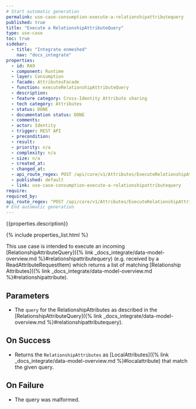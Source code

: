 ```yaml
---
# Start automatic generation
permalink: use-case-consumption-execute-a-relationshipattributequery
published: true
title: "Execute a RelationshipAttributeQuery"
type: use-case
toc: true
sidebar:
  - title: "Integrate enmeshed"
    nav: "docs_integrate"
properties:
  - id: RA9
  - component: Runtime
  - layer: Consumption
  - facade: AttributesFacade
  - function: executeRelationshipAttributeQuery
  - description:
  - feature category: Cross-Identity Attribute sharing
  - tech category: Attributes
  - status: DONE
  - documentation status: DONE
  - comments:
  - actor: Identity
  - trigger: REST API
  - precondition:
  - result:
  - priority: n/a
  - complexity: n/a
  - size: n/a
  - created_at:
  - changed_at:
  - api_route_regex: POST /api/core/v1/Attributes/ExecuteRelationshipAttributeQuery
  - published: default
  - link: use-case-consumption-execute-a-relationshipattributequery
require:
required_by:
api_route_regex: ^POST /api/core/v1/Attributes/ExecuteRelationshipAttributeQuery$
# End automatic generation
---
```


{{properties.description}}

{% include properties_list.html %}

This use case is intended to execute an incoming [RelationshipAttributeQuery]({% link _docs_integrate/data-model-overview.md %}#relationshipattributequery) (e.g. received by a ReadAttributeRequestItem) which returns a list of matching [Relationship Attributes]({% link _docs_integrate/data-model-overview.md %}#relationshipattribute).

## Parameters

- The `query` for the RelationshipAttributes as described in the [RelationshipAttributeQuery]({% link _docs_integrate/data-model-overview.md %}#relationshipattributequery).

## On Success

- Returns the `RelationshipAttributes` as [LocalAttributes]({% link _docs_integrate/data-model-overview.md %}#localattribute) that match the given query.

## On Failure

- The query was malformed.
